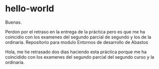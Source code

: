 # hello-world

Buenas.

  Perdon por el retraso en la entrega de la práctica pero es que me ha coincidio con los examenes del segundo parcial de segundo y los de la ordinaria.
Repositorio para modulo Entornos de desarrollo de Abastos

Hola, me he retrasado dos dias haciendo esta práctica porque me ha coincidido con los examenes del segundo parcial del segundo curso y la ordinaria.
